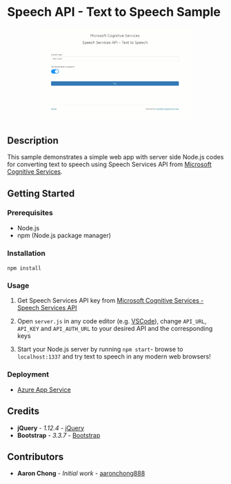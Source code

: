 # Speech API - Text to Speech Sample

<p align="center"><img alt="" src="https://github.com/aaronchong888/Azure-Speech-TextToSpeech/blob/master/screenshot.png" width="70%"></p>

## Description

This sample demonstrates a simple web app with server side Node.js codes for converting text to speech using Speech Services API from [Microsoft Cognitive Services][].

[Microsoft Cognitive Services]: https://azure.microsoft.com/en-us/services/cognitive-services/

## Getting Started

### Prerequisites

- Node.js
- npm (Node.js package manager)

### Installation

```
npm install
```

### Usage

1. Get Speech Services API key from [Microsoft Cognitive Services - Speech Services API][]

2. Open `server.js` in any code editor (e.g. [VSCode](https://code.visualstudio.com/)), change `API_URL`, `API_KEY` and `API_AUTH_URL` to your desired API and the corresponding keys

3. Start your Node.js server by running `npm start`- browse to `localhost:1337` and try text to speech in any modern web browsers!

[Microsoft Cognitive Services - Speech Services API]: https://azure.microsoft.com/en-us/try/cognitive-services/?api=speech-services

### Deployment

- [Azure App Service](https://docs.microsoft.com/en-us/azure/app-service/app-service-web-get-started-nodejs) 

## Credits

* **jQuery** - *1.12.4* - [jQuery](https://jquery.com/)
* **Bootstrap** - *3.3.7* - [Bootstrap](https://getbootstrap.com/docs/3.3/)

## Contributors

* **Aaron Chong** - *Initial work* - [aaronchong888](https://github.com/aaronchong888)